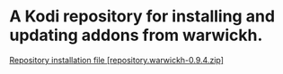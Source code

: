 # A Kodi repository for installing and updating addons from warwickh. 
[Repository installation file [repository.warwickh-0.9.4.zip]](https://github.com/warwickh/repository.warwickh/raw/master/matrix/zips/repository.warwickh/repository.warwickh-0.9.4.zip)
